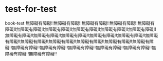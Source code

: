 # test-for-test
book-test
無障礙有障礙!!無障礙有障礙!!無障礙有障礙!!無障礙有障礙!!無障礙有障礙!!無障礙有障礙!!無障礙有障礙!!無障礙有障礙!!無障礙有障礙!!無障礙有障礙!!無障礙有障礙!!無障礙有障礙!!無障礙有障礙!!無障礙有障礙!!無障礙有障礙!!無障礙有障礙!!無障礙有障礙!!無障礙有障礙!!無障礙有障礙!!無障礙有障礙!!無障礙有障礙!!無障礙有障礙!!無障礙有障礙!!無障礙有障礙!!無障礙有障礙!!無障礙有障礙!!無障礙有障礙!!無障礙有障礙!!

